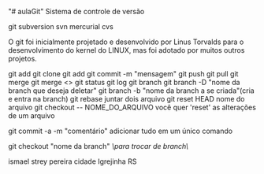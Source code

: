 "# aulaGit" 
Sistema de controle de versão


  git
  subversion
  svn
  mercurial
  cvs

O git foi inicialmente projetado e desenvolvido por Linus Torvalds para o desenvolvimento do kernel do LINUX, mas foi adotado por muitos outros projetos.

git add
git clone
git add
git commit -m "mensagem"
git push
git pull
git merge
git merge <<nome da branche>>
git status
git log
git branch
git branch -D "nome da branch que deseja deletar"
git branch -b "nome da branch a se criada"(cria e entra na branch)
git rebase juntar dois arquivo 
git reset HEAD nome do arquivo
git checkout -- NOME_DO_ARQUIVO  você quer 'reset' as alterações de um arquivo

git commit -a -m "comentário" adicionar tudo em um único comando

git checkout "nome da branch" *\\para trocar de branch\\*



ismael strey pereira
cidade Igrejinha RS